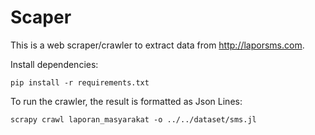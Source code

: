 # Scaper

This is a web scraper/crawler to extract data from http://laporsms.com.

Install dependencies:

```
pip install -r requirements.txt
```

To run the crawler, the result is formatted as Json Lines:

```
scrapy crawl laporan_masyarakat -o ../../dataset/sms.jl
```

